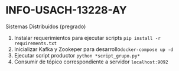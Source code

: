 # INFO-USACH-13228-AY
Sistemas Distribuidos (pregrado)

1. Instalar requerimientos para ejecutar scripts `pip install -r requirements.txt`
2. Inicializar Kafka y Zookeper para desarrollo`docker-compose up -d`
3. Ejecutar script productor `python *script_grupo.py*`
4. Consumir de tópico correspondiente a servidor `localhost:9092`